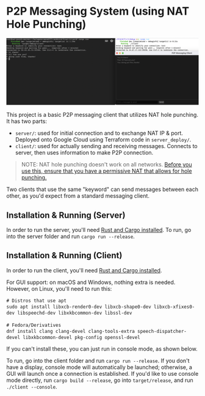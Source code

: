 # P2P Messaging System (using NAT Hole Punching)

![demo.png](demo.png)

This project is a basic P2P messaging client that utilizes NAT hole punching. It has two parts:

- `server/`: used for initial connection and to exchange NAT IP & port. Deployed onto Google Cloud using Terraform code in `server_deploy/`.
- `client/`: used for actually sending and receiving messages. Connects to server, then uses information to make P2P connection.


> NOTE: NAT hole punching doesn't work on all networks. [Before you use this, ensure that you have a 
permissive NAT that allows for hole punching.](https://clients.dh2i.com/NatTest/)

Two clients that use the same "keyword" can send messages between each other, as you'd expect from a standard messaging client.

## Installation & Running (Server)

In order to run the server, you'll need [Rust and Cargo installed](https://www.rust-lang.org/tools/install). To run, go into the server folder and run `cargo run --release`.

## Installation & Running (Client)

In order to run the client, you'll need [Rust and Cargo installed](https://www.rust-lang.org/tools/install).

For GUI support: on macOS and Windows, nothing extra is needed. However, on Linux, you'll need to run this:
```
# Distros that use apt
sudo apt install libxcb-render0-dev libxcb-shape0-dev libxcb-xfixes0-dev libspeechd-dev libxkbcommon-dev libssl-dev

# Fedora/Derivatives
dnf install clang clang-devel clang-tools-extra speech-dispatcher-devel libxkbcommon-devel pkg-config openssl-devel
```
If you can't install these, you can just run in console mode, as shown below.

To run, go into the client folder and run `cargo run --release`. If you don't have a display, console mode will automatically be launched; otherwise, a GUI will launch once a connection is established. If you'd like to use console mode directly, run `cargo build --release`, go into `target/release`, and run `./client --console`. 

